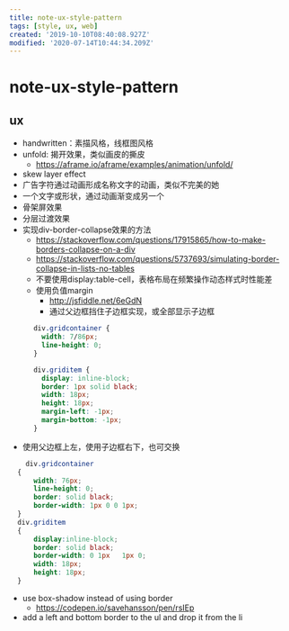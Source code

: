 ```yaml
---
title: note-ux-style-pattern
tags: [style, ux, web]
created: '2019-10-10T08:40:08.927Z'
modified: '2020-07-14T10:44:34.209Z'
---
```


# note-ux-style-pattern

## ux
- handwritten：素描风格，线框图风格
- unfold: 揭开效果，类似画皮的撕皮
  - https://aframe.io/aframe/examples/animation/unfold/
- skew layer effect
- 广告字符通过动画形成名称文字的动画，类似不完美的她
- 一个文字或形状，通过动画渐变成另一个
- 骨架屏效果
- 分层过渡效果
- 实现div-border-collapse效果的方法
  - https://stackoverflow.com/questions/17915865/how-to-make-borders-collapse-on-a-div
  - https://stackoverflow.com/questions/5737693/simulating-border-collapse-in-lists-no-tables
  - 不要使用display:table-cell，表格布局在频繁操作动态样式时性能差
  - 使用负值margin
    - http://jsfiddle.net/6eGdN
    - 通过父边框挡住子边框实现，或全部显示子边框

``` css
      div.gridcontainer {
        width: 7/86px;
        line-height: 0;
      }

      div.griditem {
        display: inline-block;
        border: 1px solid black;
        width: 18px;
        height: 18px;
        margin-left: -1px;
        margin-bottom: -1px;
      }
```

  - 使用父边框上左，使用子边框右下，也可交换

``` css
    div.gridcontainer
  {
      width: 76px;
      line-height: 0;
      border: solid black;
      border-width: 1px 0 0 1px;
  }
  div.griditem
  {
      display:inline-block;           
      border: solid black;
      border-width: 0 1px   1px 0;
      width: 18px;
      height: 18px;
  }
  ```

  - use box-shadow instead of using border 
    - https://codepen.io/savehansson/pen/rsIEp
  - add a left and bottom border to the ul and drop it from the li
